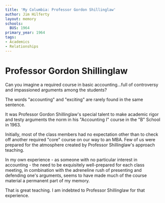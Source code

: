 ```yaml
---
title: 'My Columbia: Professor Gordon Shillinglaw'
author: Jim Hilferty
layout: memory
schools:
  BUS: 1964
primary_year: 1964
tags:
- Academics
- Relationships
---
```

# Professor Gordon Shillinglaw

Can you imagine a required course in basic accounting...full of controversy and impassioned arguments among the students?

The words "accounting" and "exciting" are rarely found in the same sentence.

It was Professor Gordon Shillinglaw's special talent to make academic rigor and testy arguments the norm in his "Accounting I" course in the "B" School in 1963.

Initially, most of the class members had no expectation other than to check off another required "core" course on our way to an MBA.  Few of us were prepared for the atmosphere created by Professor Shillinglaw's approach teaching.

In my own experience - as someone with no particular interest in accounting -  the need to be exquisitely well-prepared for each class meeting, in combination with the adreneline rush of presenting and defending one's arguments, seems to have made much of the course material a permanent part of my memory.

That is great teaching.  I am indebted to Professor Shillinglaw for that experience.

